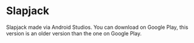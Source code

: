 # Slapjack
Slapjack made via Android Studios. You can download on Google Play, this version is an older version than the one on Google Play.
